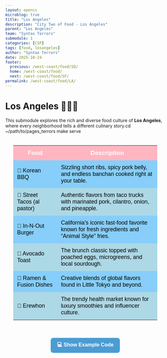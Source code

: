 ```yaml
---
layout: opencs
microblog: true
title: "Los Angeles"
description: "City Two of Food - Los Angeles"
parent: "Los Angeles"
team: "Syntax Terrors"
submodule: 1
categories: [CSP]
tags: [food, losangeles]
author: "Syntax Terrors"
date: 2025-10-24
footer:
  previous: /west-coast/food/SD/
  home: /west-coast/food/
  next: /west-coast/food/SF/
permalink: /west-coast/food/LA/
---
```


# Los Angeles 🍔🌮🍜

This submodule explores the rich and diverse food culture of **Los Angeles**, where every neighborhood tells a different culinary story.cd ~/path/to/pages_terrors
make serve


<style>
.table-container {
  width: 90%;
  margin: 20px auto;
  border-collapse: collapse;
  font-family: "Poppins", sans-serif;
}

.table-container th {
  background-color: #ffb6c1; /* pink header */
  color: white;
  padding: 12px;
  font-size: 1.2rem;
}

.table-container td {
  background-color: #add8e6; /* light blue rows */
  color: #000;
  padding: 12px;
  font-size: 1.1rem;
}

.table-container tr:nth-child(even) td {
  background-color: #87cefa; /* alternate blue for rows */
}

.table-container {
  border-radius: 12px;
  overflow: hidden;
}

/* --- Code Button Styling --- */
.code-button {
  display: inline-block;
  background-color: #4b9cd3;
  color: white;
  font-family: "Poppins", sans-serif;
  font-weight: 600;
  font-size: 1rem;
  border: none;
  border-radius: 8px;
  padding: 10px 20px;
  margin: 20px auto;
  cursor: pointer;
  transition: background-color 0.3s, transform 0.2s;
}

.code-button:hover {
  background-color: #357ab7;
  transform: scale(1.05);
}

.code-snippet {
  display: none;
  background-color: #1e1e1e;
  color: #dcdcdc;
  font-family: "Courier New", monospace;
  padding: 15px;
  border-radius: 8px;
  margin-top: 10px;
  width: 90%;
  overflow-x: auto;
}

/* Center content */
.code-section {
  text-align: center;
}
</style>

<div class="table-container">
<table>
  <tr>
    <th>Food</th>
    <th>Description</th>
  </tr>
  <tr>
    <td>🍖 Korean BBQ</td>
    <td>Sizzling short ribs, spicy pork belly, and endless banchan cooked right at your table.</td>
  </tr>
  <tr>
    <td>🌮 Street Tacos (al pastor)</td>
    <td>Authentic flavors from taco trucks with marinated pork, cilantro, onion, and pineapple.</td>
  </tr>
  <tr>
    <td>🍔 In-N-Out Burger</td>
    <td>California’s iconic fast-food favorite known for fresh ingredients and “Animal Style” fries.</td>
  </tr>
  <tr>
    <td>🥑 Avocado Toast</td>
    <td>The brunch classic topped with poached eggs, microgreens, and local sourdough.</td>
  </tr>
  <tr>
    <td>🍜 Ramen & Fusion Dishes</td>
    <td>Creative blends of global flavors found in Little Tokyo and beyond.</td>
  </tr>
  <tr>
    <td>🥤 Erewhon</td>
    <td>The trendy health market known for luxury smoothies and influencer culture.</td>
  </tr>
</table>
</div>

<div class="code-section">
  <button class="code-button" onclick="toggleCode()">💻 Show Example Code</button>
  <pre id="exampleCode" class="code-snippet">
&lt;div&gt;
  &lt;h2&gt;Los Angeles Food Scene&lt;/h2&gt;
  /**
 * 🌴 Los Angeles Food Truck Module — READ & FILTER
 * -------------------------------------------------
 * This example shows how to safely query dishes from a database
 * using Express and PostgreSQL (via node-postgres).
 * It’s built for the "LA Food Truck" stop in the CRUD road trip project.
 */

const express = require('express');
const { Pool } = require('pg'); // PostgreSQL connection
const app = express();
const PORT = 3000;

// 🗄️ Connect to PostgreSQL (update credentials for your setup)
const pool = new Pool({
  user: 'postgres',
  host: 'localhost',
  database: 'food_trip',
  password: 'yourpassword',
  port: 5432,
});

// -----------------------------------------
// 🚦 Route: GET /api/dishes
// Purpose: READ & FILTER dishes (Los Angeles stop)
// -----------------------------------------
app.get('/api/dishes', async (req, res) => {
  try {
    // 🎛️ Get query params (with defaults)
    const {
      city = 'la',
      ingredient,
      min_cal = 0,
      max_cal = 2000,
      sort = 'name',
      page = 1,
      per = 10,
    } = req.query;

    // 🔢 Pagination math
    const offset = (page - 1) * per;

    /**
     * 🧩 Step 1: Build a safe SQL query dynamically
     * Using parameter placeholders ($1, $2, etc.)
     * so no user input is directly inserted into SQL text.
     */

    // Start with base query
    let queryText = `
      SELECT d.id, d.name, d.category, d.calories, d.city,
             ARRAY_AGG(i.name) AS ingredients
      FROM dishes d
      JOIN dish_ingredients di ON d.id = di.dish_id
      JOIN ingredients i ON di.ingredient_id = i.id
      WHERE d.city = $1 AND d.calories BETWEEN $2 AND $3
    `;
    const queryParams = [city, min_cal, max_cal];
    let paramIndex = 4;

    // Optional ingredient filter
    if (ingredient) {
      queryText += ` AND i.name ILIKE $${paramIndex}`;
      queryParams.push(`%${ingredient}%`);
      paramIndex++;
    }

    // Grouping & sorting
    queryText += ` GROUP BY d.id ORDER BY d.${sort} LIMIT $${paramIndex} OFFSET $${paramIndex + 1}`;
    queryParams.push(per, offset);

    // 🧠 Step 2: Run the query
    const result = await pool.query(queryText, queryParams);

    // ✅ Step 3: Send results
    res.json({
      city,
      total: result.rows.length,
      results: result.rows,
    });
  } catch (err) {
    console.error('Error fetching dishes:', err);
    res.status(500).json({ error: 'Server error' });
  }
});

// -----------------------------------------
// 🧮 Optional: Simulate index toggle
// (not a real DB toggle—just concept demo)
// -----------------------------------------
app.get('/api/dishes/simulate-index', (req, res) => {
  const { indexOn } = req.query; // "true" or "false"
  const response = indexOn === 'true'
    ? { message: 'Index enabled: queries run ~10x faster ⚡️', time_ms: 25 }
    : { message: 'Index disabled: queries slower 🐢', time_ms: 250 };
  res.json(response);
});

// -----------------------------------------
app.listen(PORT, () => {
  console.log(`🌮 LA Food Module server running on http://localhost:${PORT}`);
});

  &lt;p&gt;Discover the best eats from tacos to ramen!&lt;/p&gt;
&lt;/div&gt;
  </pre>
</div>

<script>
function toggleCode() {
  const code = document.getElementById("exampleCode");
  code.style.display = code.style.display === "block" ? "none" : "block";
}
</script>
